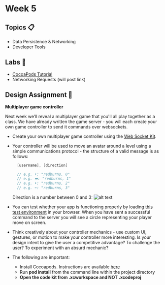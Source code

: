 # Week 5

## Topics 📋

* Data Persistence & Networking
* Developer Tools

## Labs 🔬

* [CocoaPods Tutorial](https://www.appcoda.com/cocoapods/)
* Networking Requests (will post link)

## Design Assignment 📐

**Multiplayer game controller**

Next week we'll reveal a multiplayer game that you'll all play together as a class. We have already written the game server - you will each create your own game controller to send it commands over websockets.

* Create your own multiplayer game controller using the [Web Socket Kit](https://github.com/mobilelabclass/mobile-lab-websocket-kit).
* Your controller will be used to move an avatar around a level using a simple communications protocol - the structure of a valid message is as follows:

  ```swift
    [username], [direction]

    // e.g. ⬆️: "redburns, 0"
    // e.g. ➡️: "redburns, 1"
    // e.g. ⬇️: "redburns, 2"
    // e.g. ⬅️: "redburns, 3"
  ```

  Direction is a number between 0 and 3:
  ![alt text][controller-directions]

* You can test whether your app is functioning properly by loading [this test environment](http://websockets.mobilelabclass.com/) in your browser. When you have sent a successful command to the server you will see a circle representing your player move on screen.

* Think creatively about your controller mechanics - use custom UI, gestures, or motion to make your controller more interesting. Is your design intent to give the user a competitive advantage? To challenge the user? To experiment with an absurd mechanic?

* The following are important:
  * Install Cocoapods. Instructions are available [here](www.cocoapods.org)
  * Run **pod install** from the command line within the project directory
  * **Open the code kit from .xcworkspace and NOT .xcodeproj**

[controller-directions]:https://mobilelaboratory.s3.amazonaws.com/week5/directions.png "controller-directions"

